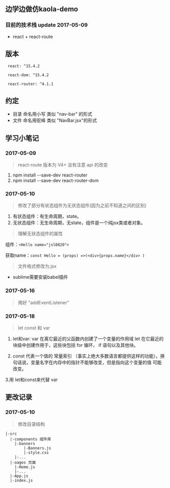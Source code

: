 ## 边学边做仿kaola-demo
### 目前的技术栈 update 2017-05-09
- react + react-route
## 版本
```
 react: ^15.4.2
```

```
 react-dom: ^15.4.2
```

```
 react-router: ^4.1.1
``` 
## 约定

* 目录 命名用小写  类似 "nav-bar" 的形式
* 文件 命名用驼峰  类似 "NavBar.jsx"的形式

## 学习小笔记
### 2017-05-09
> react-route  版本为 V4+ 没有注意 api 的改变

1. npm install --save-dev react-router
2. npm install --save-dev react-router-dom

### 2017-05-10
> 修改了部分有状态组件为无状态组件(因为之前不知道之间的区别)

1. 有状态组件：有生命周期，state。
2. 无状态组件：无生命周期，无state，组件是一个纯jsx类或者对象。

>理解无状态组件的属性

组件：`<Hello name="jsl0820">`

获取name：`const Hello = (props) =>(<div>{props.name}</div> )`

>文件格式修改为.jsx

* sublime需要安装babel插件

### 2017-05-16
> 用好 "addEventListener"

### 2017-05-18
> let const 和 var

1. let和var: var 在离它最近的父函数内创建了一个变量的作用域 let 在它最近的块级中创建作用于，这些块包括 for 循环， if 语句以及其他块。

2.  const 代表一个值的 常量索引 （事实上绝大多数语言都提供这样的功能）。换句话说，变量名字在内存中的指针不能够改变，但是指向这个变量的值 可能 改变。

3.用 let和const来代替 var  


## 更改记录
### 2017-05-10
 > 修改目录结构
 	
	|-src
	  |-components 组件库
		|-banners
			|-Banners.js
			|-style.css
		|-...
	  |-oages 页面
		|-Home.js
		|-...
	  |-App.js
	  |-index.js 
	
	



